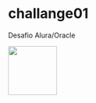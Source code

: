 # challange01
Desafio Alura/Oracle

<img src="https://user-images.githubusercontent.com/59901704/165385666-f877bc66-4ce1-4082-ad6a-24a58d9e57c6.png" width="100" height="100">
